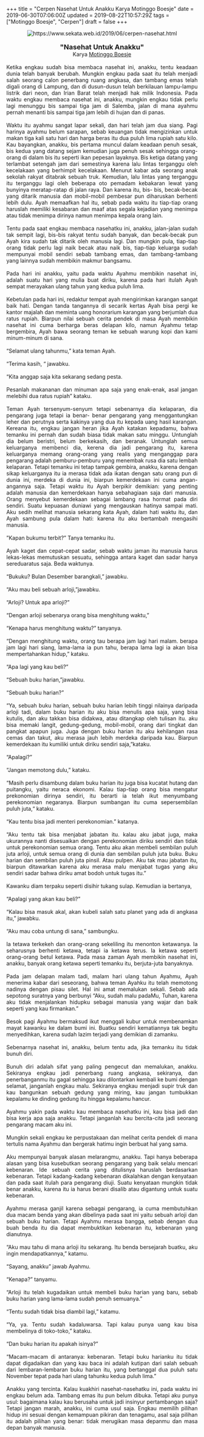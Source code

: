 +++
title = "Cerpen Nasehat Untuk Anakku Karya Motinggo Boesje"
date = 2019-06-30T07:06:00Z
updated = 2019-08-22T10:57:29Z
tags = ["Motinggo Boesje", "Cerpen"]
draft = false
+++

<div dir="ltr" style="text-align: left;" trbidi="on"><div style="text-align: justify;"><div class="separator" style="clear: both; text-align: center;"><img alt="https://www.sekata.web.id/2019/06/cerpen-nasehat.html" border="0" data-original-height="300" data-original-width="650" src="https://1.bp.blogspot.com/-F2B1K9c0NL4/XS1r8gDvx3I/AAAAAAAAUFc/sz1QyoowxXAVSBGRQ8K7FS9OfAWEjvjtgCLcBGAs/s1600/nasehat.jpg" /></div><div class="separator" style="clear: both; text-align: center;"><br /></div><div style="text-align: center;"><span style="font-size: large;"><b>"Nasehat Untuk Anakku"</b></span></div></div><div style="text-align: center;">Karya <a href="http://ensiklopedia.kemdikbud.go.id/sastra/artikel/Motinggo_Boesje" target="_blank">Motinggo Boesje</a></div><div style="text-align: justify;"><br />Ketika engkau sudah bisa membaca nasehat ini, anakku, tentu keadaan dunia telah banyak berubah. Mungkin engkau pada saat itu telah menjadi salah seorang calon penerbang ruang angkasa, dan tambang emas telah digali orang di Lampung, dan di dusun-dusun telah berkilauan lampu-lampu listrik dari neon, dan Irian Barat telah menjadi hak milik Indonesia. Pada waktu engkau membaca nasehat ini, anakku, mungkin engkau tidak perlu lagi menunggu bis sampai tiga jam di Salemba, jalan di mana ayahmu pernah menanti bis sampai tiga jam lebih di hujan dan di panas.<br /><a name='more'></a><br />Waktu itu ayahmu sangat lapar sekali, dan hari telah jam dua siang. Pagi harinya ayahmu belum sarapan, sebab keuangan tidak mengizinkan untuk makan tiga kali satu hari dan harga beras itu dua puluh lima rupiah satu kilo. Kau bayangkan, anakku, bis pertama muncul dalam keadaan penuh sesak, bis kedua yang datang sejam kemudian juga penuh sesak sehingga orang-orang di dalam bis itu seperti  ikan pepesan layaknya. Bis ketiga datang yang terlambat setengah jam dari semestinya karena lalu lintas terganggu oleh kecelakaan yang berhimpit kecelakaan. Menurut kabar ada seorang anak sekolah rakyat ditabrak sebuah truk. Kemudian, lalu lintas yang terganggu itu terganggu lagi oleh beberapa oto pemadam kebakaran lewat yang bunyinya meratap-ratap di jalan raya. Dan karena itu, bis- bis, becak-becak yang ditarik manusia dan mobil-mobil pembesar pun diharuskan berhenti lebih dulu. Ayah memaafkan hal itu, sebab pada waktu itu tiap-tiap orang haruslah memiliki kesabaran dan maaf atas segala kejadian yang menimpa atau tidak menimpa dirinya namun menimpa kepala orang lain.<br /><br />Tentu pada saat engkau membaca nasehatku ini, anakku, jalan-jalan sudah tak sempit lagi, bis-bis rakyat tentu sudah banyak, dan becak-becak pun Ayah kira sudah tak ditarik oleh manusia lagi. Dan mungkin pula, tiap-tiap orang tidak perlu lagi naik becak atau naik bis, tiap-tiap keluarga sudah mempunyai mobil sendiri sebab tambang emas, dan tambang-tambang yang lainnya sudah membikin makmur bangsamu. <br /><br />Pada hari ini anakku, yaitu pada waktu Ayahmu membikin nasehat ini, adalah suatu hari yang mulia buat diriku, karena pada hari itulah Ayah sempat merayakan ulang tahun yang kedua puluh lima. <br /><br />Kebetulan pada hari ini, redaktur tempat ayah mengirimkan karangan sangat baik hati. Dengan tanda tangannya di secarik kertas Ayah bisa pergi ke kantor majalah dan meminta uang honorarium karangan yang berjumlah dua ratus rupiah. Biarpun nilai sebuah cerita pendek di masa Ayah membikin nasehat ini cuma berharga beras delapan kilo, namun Ayahmu tetap bergembira, Ayah bawa seorang teman ke sebuah warung kopi dan kami minum-minum di sana. <br /><br />“Selamat ulang tahunmu,” kata teman Ayah. <br /><br />“Terima kasih, “ jawabku. <br /><br />“Kita anggap saja kita sekarang sedang pesta. <br /><br />Pesanlah makananan dan minuman apa saja yang enak-enak, asal jangan melebihi dua ratus rupiah” kataku. <br /><br />Teman Ayah tersenyum-senyum tetapi sebenarnya dia kelaparan, dia pengarang juga tetapi ia benar- benar pengarang yang menggantungkan leher dan perutnya serta kakinya yang dua itu kepada uang hasil karangan. Kereana itu, engkau jangan heran jika Ayah katakan kepadamu, bahwa temanku ini pernah dan sudah biasa tidak makan satu minggu. Untunglah dia belum beristri, belum berkekasih, dan beranak. Untunglah semua keluarganya membenci dia, kerena dia jadi pengarang itu, karena keluarganya memang orang-orang yang realis yang menganggap para pengarang adalah pemburu-pemburu yang menembak rusa dia satu lembah kelaparan. Tetapi temanku ini tetap tampak gembira, anakku, karena dengan sikap keluarganya itu ia merasa tidak ada ikatan dengan satu orang pun di dunia ini, merdeka di dunia ini, biarpun kemerdekaan ini cuma angan-angannya saja. Tetapi waktu itu Ayah berpikir demikian: yang penting adalah manusia dan kemerdekaan hanya sebahagiaan saja dari manusia. Orang menyebut kemerdekaan sebagai lambang rasa hormat pada diri sendiri. Suatu kepuasan duniawi yang mengauskan hatinya sampai mati. Aku sedih melihat manusia sekarang kata Ayah, dalam hati waktu itu, dan Ayah sambung pula dalam hati: karena itu aku bertambah mengasihi manusia. <br /><br />”Kapan bukumu terbit?” Tanya temanku itu. <br /><br />Ayah kaget dan cepat-cepat sadar, sebab waktu jaman itu manusia harus lekas-lekas memutuskan sesuatu, sehingga antara kaget dan sadar hanya sereduaratus saja. Beda waktunya. <br /><br />“Bukuku? Bulan Desember barangkali,” jawabku. <br /><br />“Aku mau beli sebuah arloji,”jawabku. <br /><br />“Arloji? Untuk apa arloji?” <br /><br />“Dengan arloji sebenarya orang bisa menghitung waktu,” <br /><br />“Kenapa harus menghitung waktu?” tanyanya. <br /><br />“Dengan menghitung waktu, orang tau berapa jam lagi hari malam. berapa jam lagi hari siang, lama-lama ia pun tahu, berapa lama lagi ia akan bisa mempertahankan hidup,” kataku. <br /><br />“Apa lagi yang kau beli?” <br /><br />“Sebuah buku harian,”jawabku. <br /><br />“Sebuah buku harian?” <br /><br />“Ya, sebuah buku harian, sebuah buku harian lebih tinggi nilainya daripada arloji tadi, dalam buku harian itu aku bisa menulis apa saja, yang bisa kutulis, dan aku takkan bisa didakwa, atau ditangkap oleh tulisan itu. aku bisa memaki langit, gedung-gedung, mobil-mobil, orang dari tingkat dan pangkat apapun juga. Juga dengan buku harian itu aku kehilangan rasa cemas dan takut, aku merasa jauh lebih merdeka daripada kau. Biarpun kemerdekaan itu kumiliki untuk diriku sendiri saja,”kataku. <br /><br />“Apalagi?” <br /><br />“Jangan memotong dulu,” kataku. <br /><br />“Masih perlu disambung dalam buku harian itu juga bisa kucatat hutang dan puitangku, yaitu neraca ekonomi. Kalau tiap-tiap orang bisa mengatur prekonomian dirinya sendiri, itu berarti ia telah ikut menyumbang perekonomian negaranya. Biarpun sumbangan itu cuma sepersembilan puluh juta,“ kataku. <br /><br />“Kau tentu bisa jadi menteri perekonomian.” katanya. <br /><br />“Aku tentu tak bisa menjabat jabatan itu. kalau aku jabat juga, maka ukurannya nanti disesuaikan dengan perekonomian diriku sendiri dan tidak untuk perekonomian semua orang. Tentu aku akan membeli sembilan puluh juta arloji, untuk semua orang di dunia dan sembilan puluh juta buku. Buku harian dan sembilan puluh juta pinsil. Atau pulpen. Aku tak mau jabatan itu, biarpun ditawarkan karena aku merasa malu menjabat tugas yang aku sendiri sadar bahwa diriku amat bodoh untuk tugas itu.” <br /><br />Kawanku diam terpaku seperti disihir tukang sulap. Kemudian ia bertanya, <br /><br />“Apalagi yang akan kau beli?” <br /><br />“Kalau bisa masuk akal, akan kubeli salah satu planet yang ada di angkasa itu,” jawabku. <br /><br />“Aku mau coba untung di sana,” sambungku. <br /><br />Ia tetawa terkekeh dan orang-orang sekeliling itu menonton ketawanya. Ia seharusnya berhenti ketawa, tetapi ia ketawa terus. Ia ketawa seperti orang-orang betul ketawa. Pada masa zaman Ayah membikin nasehat ini, anakku, banyak orang ketawa seperti temanku itu, berjuta-juta banyaknya. <br /><br />Pada jam delapan malam tadi, malam hari ulang tahun Ayahmu, Ayah menerima kabar dari seseorang, bahwa teman Ayahku itu telah memotong nadinya dengan pisau silet. Hal ini amat memalukan sekali. Sebab ada sepotong suratnya yang berbunyi “Aku, sudah malu padaMu, Tuhan, karena aku tidak menjalankan hidupku sebagai manusia yang wajar dan baik seperti yang kau firmankan.” <br /><br />Besok pagi Ayahmu bermaksud ikut menggali kubur untuk membenamkan mayat kawanku ke dalam bumi ini. Buatku sendiri kematiannya tak begitu menyedihkan, karena sudah lazim terjadi yang demikian di zamanku. <br /><br />Sebenarnya nasehat ini, anakku, belum tentu ada, jika temanku itu tidak bunuh diri. <br /><br />Bunuh diri adalah sifat yang paling pengecut dan memalukan, anakku. Sekiranya engkau jadi penerbang ruang angkasa, sekiranya, dan penerbanganmu itu gagal sehingga kau dilontarkan kembali ke bumi dengan selamat, janganlah engkau malu. Sekiranya engkau menjadi supir truk dan kau bangunkan sebuah gedung yang miring, kau jangan tumbukkan kepalamu ke dinding gedung itu hingga kepalamu hancur. <br /><br />Ayahmu yakin pada waktu kau membaca nasehatku ini, kau bisa jadi dan bisa kerja apa saja anakku. Tetapi janganlah kau bercita-cita jadi seorang pengarang macam aku ini. <br /><br />Mungkin sekali engkau ke perpustakaan dan melihat cerita pendek di mana tertulis nama Ayahmu dan bergerak hatimu ingin berbuat hal yang sama. <br /><br />Aku mempunyai banyak alasan melarangmu, anakku. Tapi hanya beberapa alasan yang bisa kusebutkan seorang pengarang yang baik selalu mencari kebenaran. Ide sebuah cerita yang ditulisnya haruslah berdasarkan kebenaran. Tetapi kadang-kadang kebenaran dikalahkan dengan kenyataan dan pada saat itulah para pengarang diuji. Suatu kenyataan mungkin tidak benar anakku, karena itu ia harus berani disalib atau digantung untuk suatu kebenaran. <br /><br />Ayahmu merasa ganjil karena sebagai pengarang, ia cuma membutuhkan dua macam benda yang akan dibelinya pada saat ini yaitu sebuah arloji dan sebuah buku harian. Tetapi Ayahmu merasa bangga, sebab dengan dua buah benda itu dia dapat membuktikan kebenaran itu, kebenaran yang dianutnya. <br /><br />“Aku mau tahu di mana arloji itu sekarang. Itu benda bersejarah buatku, aku ingin mendapatkannya,” katamu. <br /><br />“Sayang, anakku” jawab Ayahmu. <br /><br />“Kenapa?” tanyamu. <br /><br />“Arloji itu telah kugadaikan untuk membeli buku harian yang baru, sebab buku harian yang lama-lama sudah penuh semuanya.” <br /><br />“Tentu sudah tidak bisa diambil lagi,” katamu. <br /><br />“Ya, ya. Tentu sudah kadaluwarsa. Tapi kalau punya uang kau bisa membelinya di toko-toko,” kataku. <br /><br />“Dan buku harian itu apakah isinya?” <br /><br />“Macam-macam di antaranya: kebenaran. Tetapi buku harianku itu tidak dapat digadaikan dan yang kau baca ini adalah kutipan dari salah sebuah dari lembaran-lembaran buku harian itu, yang bertanggal dua puluh satu November tepat pada hari ulang tahunku kedua puluh lima.” <br /><br />Anakku yang tercinta. Kalau kuakhiri nasehat-nasehatku ini, pada waktu ini engkau belum ada. Tambang emas itu pun belum dibuka. Tetapi aku punya usul: bagaimana kalau kau berusaha untuk jadi insinyur pertambangan saja? Tetapi jangan marah, anakku, ini cuma usul saja. Engkau memilih pilihan hidup ini sesuai dengan kemampuan pikiran dan tenagamu, asal saja pilihan itu adalah pilihan yang benar: tidak merugikan masa depanmu dan masa depan banyak manusia. </div></div>
